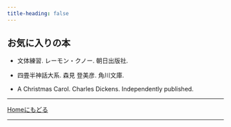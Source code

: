 ```yaml
---
title-heading: false
---
```

<!-- Global site tag (gtag.js) - Google Analytics -->
<script async src="https://www.googletagmanager.com/gtag/js?id=UA-212193483-1"></script>
<script>
  window.dataLayer = window.dataLayer || [];
  function gtag(){dataLayer.push(arguments);}
  gtag('js', new Date());

  gtag('config', 'UA-212193483-1');
</script>

## お気に入りの本

- 文体練習. レーモン・クノー. 朝日出版社. <br />

- 四畳半神話大系. 森見 登美彦. 角川文庫. <br />

- A Christmas Carol. Charles Dickens. Independently published. <br />

---

[Homeにもどる](https://koutya0akari.github.io/)

---